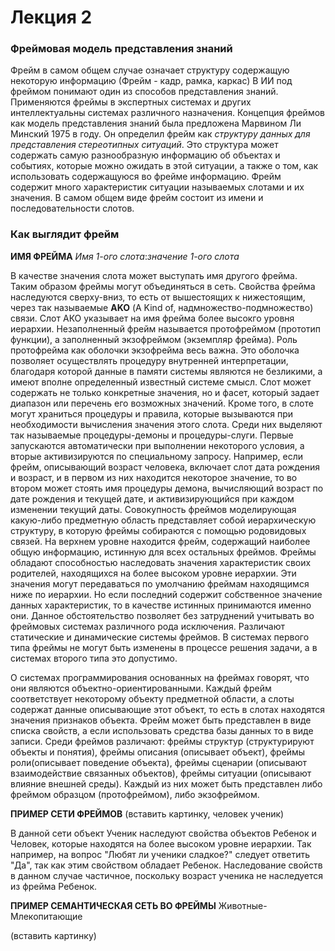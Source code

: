 # Лекция 2

### Фреймовая модель представления знаний

Фрейм в самом общем случае означает структуру содержащую некоторую информацию (Фрейм - кадр, рамка, каркас)
В ИИ под фреймом понимают один из способов представления знаний. Применяются фреймы в экспертных системах и других интеллектуальны системах различного назначения.
Концепция фреймов как модель представления знаний была предложена Марвином Ли Минский 1975 в году. Он определил фрейм как *структуру данных для представления стереотипных ситуаций*. Это структура может содержать самую разнообразную информацию об объектах и событиях, которые можно ожидать в этой ситуации, а также о том, как использовать содержащуюся во фрейме информацию. 
Фрейм содержит много характеристик ситуации называемых слотами и их значения. В самом общем виде фрейм состоит из имени и последовательности слотов. 

### Как выглядит фрейм
**ИМЯ ФРЕЙМА**
*Имя 1-ого слота*:*значение 1-ого слота*


В качестве значения слота может выступать имя другого фрейма. Таким образом фреймы могут объединяться в сеть.
Свойства фрейма наследуются сверху-вниз, то есть от вышестоящих к нижестоящим, через так называемые **AKO** (А Kind of, надмножество-подмножество) связи. Слот АКО указывает на имя фрейма более высокго уровня иерархии. Незаполненный фрейм называется протофреймом (прототип функции), а заполненный экзофреймом (экземпляр фрейма).
Роль протофрейма как оболочки экзофрейма весь важна. Это оболочка позволяет осуществлять процедуру внутренней интерпретации, благодаря которой данные в памяти системы являются не безликими, а имеют вполне определенный известный системе смысл.
Слот может содержать не только конкретные значения, но и фасет, который задает диапазон или перечень его возможных значений. Кроме того, в слоте могут храниться процедуры и правила, которые вызываются при необходимости вычисления значения этого слота. Среди них выделяют так называемые процедуры-демоны и процедуры-слуги. Первые запускаются автоматически при выполнении некоторого условия, а вторые активизируются по специальному запросу. 
Например, если фрейм, описывающий возраст человека, включает слот дата рождения и возраст, и в первом из них находится некоторое значение, то во втором может стоять имя процедуры демона, вычисляющий возраст по дате рождения и текущей дате, и активизирующийся при каждом изменении текущий даты. 
Совокупность фреймов моделирующая какую-либо предметную область представляет собой иерархическую структуру, в которую фреймы собираются с помощью родовидовых связей. На верхнем уровне находится фрейм, содержащий наиболее общую информацию, истинную для всех остальных фреймов. Фреймы обладают способностью наследовать значения характеристик своих родителей, находящихся на более высоком уровне иерархии. 
Эти значения могут передаваться по умолчанию фреймам находящимся ниже по иерархии. Но если последний содержит собственное значение данных характеристик, то в качестве истинных принимаются именно они.
Данное обстоятельство позволяет без затруднений учитывать во фреймовых системах различного рода исключения. Различают статические и динамические системы фреймов. В системах первого типа фреймы не могут быть изменены в процессе решения задачи, а в системах второго типа это допустимо. 

О системах программирования основанных на фреймах говорят, что они являются объектно-ориентированными. Каждый фрейм соответствует некоторому объекту предметной области, а слоты содержат данные описывающие этот объект, то есть в слотах находятся значения признаков объекта. Фрейм может быть представлен в виде списка свойств, а если использовать средства базы данных то в виде записи. 
Среди фреймов различают: фреймы структур (структурируют объекты и понятия), фреймы описания (описывает объект), фреймы роли(описывает поведение объекта), фреймы сценарии (описывают взаимодействие связанных объектов), фреймы ситуации (описывают влияние внешней среды). Каждый из них может быть представлен либо фреймом образцом (протофреймом), либо экзофреймом.

**ПРИМЕР СЕТИ ФРЕЙМОВ**
(вставить картинку, человек ученик) 

В данной сети объект Ученик наследуют свойства объектов Ребенок и Человек, которые находятся на более высоком уровне иерархии. 
Так например, на вопрос "Любят ли ученики сладкое?" следует ответить "Да", так как этим свойством обладает Ребенок. Наследование свойств в данном случае частичное, поскольку возраст ученика не наследуется из фрейма Ребенок. 

**ПРИМЕР СЕМАНТИЧЕСКАЯ СЕТЬ ВО ФРЕЙМЫ**
Животные-Млекопитающие

(вставить картинку)